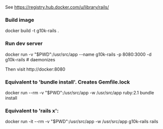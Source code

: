 See https://registry.hub.docker.com/u/library/rails/

### Build image

docker build -t g10k-rails .

### Run dev server

docker run -v "$PWD":/usr/src/app --name g10k-rails -p 8080:3000 -d g10k-rails  # daemonizes

Then visit http://docker:8080

### Equivalent to 'bundle install'. Creates Gemfile.lock

docker run --rm -v "$PWD":/usr/src/app -w /usr/src/app ruby:2.1 bundle install

### Equivalent to 'rails x':

docker run -it --rm -v "$PWD":/usr/src/app -w /usr/src/app g10k-rails rails
